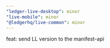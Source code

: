 ```yaml
---
"ledger-live-desktop": minor
"live-mobile": minor
"@ledgerhq/live-common": minor
---
```


feat: send LL version to the manifest-api
